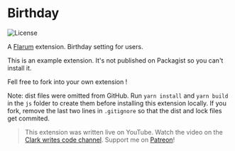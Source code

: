 # Birthday

![License](https://img.shields.io/badge/license-MIT-blue.svg)

A [Flarum](https://flarum.org/) extension. Birthday setting for users.

This is an example extension. It's not published on Packagist so you can't install it.

Fell free to fork into your own extension !

Note: dist files were omitted from GitHub. Run `yarn install` and `yarn build` in the `js` folder to create them before installing this extension locally.
If you fork, remove the last two lines in `.gitignore` so that the dist and lock files get commited.

> This extension was written live on YouTube. Watch the video on the [Clark writes code channel](https://www.youtube.com/watch?v=vEv-qcnpgo8). Support me on [Patreon](https://www.patreon.com/clark_writes_code)!
